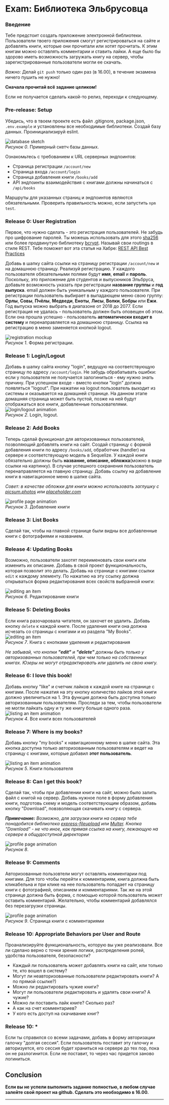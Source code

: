 # Exam: Библиотека Эльбрусовца

### Введение

Тебе предстоит создать приложение электронной библиотеки. Пользователи твоего приложения смогут регистрироваться на сайте и добавлять книги, которые они прочитали или хотят прочитать. К этим книгам можно оcтавлять комментарии и ставить лайки. А еще было бы здорово иметь возможность загружать книгу на сервер, чтобы зарегистрированные пользователи могли ее скачать.

<!-- Старайся применить по максимуму все изученные конвенции и стандарты. -->

_Важно:_
Делай `git push` только один раз (в 16.00), в течение экзамена ничего пушить не нужно!

**Сначала прочитай всё задание целиком!**

Если не получается сделать какой-то релиз, переходи к следующему.

### Pre-release: Setup

Убедись, что в твоем проекте есть файл .gitignore, package.json, `.env.example` и установлены все необходимые библиотеки. Создай базу данных. Проинициализируй eslint.

![database sketch](readme-assets/library-database-sketch.png)  
_Рисунок 0_. Примерный скетч базы данных.

Ознакомьтесь с требованием к URL серверных эндпоинтов:
- Страница регистрации `/account/new`
- Страница входа `/account/login`
- Страница добавления книги `/books/add`
- API эндпоинты взаимодействия с книгами должны начинаться с `/api/books`

Маршруты для указанных страниц и эндпоинтов являются обязательными. Проверить правильность можно, если запустить `npm test`.

### Release 0: User Registration

Первое, что нужно сделать - это регистрация пользователей. Не забудь про шифрование паролей. Ты можешь использовать для этого [sha256](https://www.npmjs.com/package/sha256) или более продвинутую библиотеку [bcrypt](https://www.npmjs.com/package/bcrypt). Называй свои routings в стиле REST. Тебе поможет вот эта статья на Хабре: [REST API Best Practices](https://habr.com/post/351890/)

Добавь в шапку сайта ссылки на страницу регистрации `/account/new` и на домашнюю страницу. Реализуй регистрацию. У каждого пользователя обязательными полями будут **имя**, **email** и **пароль**. Поскольку, это приложение для студентов и выпускников Эльбруса, добавьте возможность указать при регистрации **название группы** и **год выпуска**. email должен быть уникальным у каждого пользователя. При регистрации пользователь выбирает в выпадающем меню свою группу: **Орлы**, **Совы**, **Пчёлы**, **Медведи**, **Еноты**, **Лисы**, **Волки**, **Бобры** или **Ежи**. Год выпуска можно выбрать в диапазоне от 2018 до 2077. Если регистрация не удалась - пользователь должен быть оповещен об этом. Если она прошла успешно - пользователь **автоматически входит в систему** и перенаправляется на домашнюю страницу. Ссылка на регистрацию в меню заменяется кнопкой logout.

![registration mockup](readme-assets/1.PNG)  
_Рисунок 1_. Форма регистрации.

### Release 1: Login/Logout

Добавь в шапку сайта кнопку "login", ведущую на соответствующую страницу по адресу `/account/login`. Не забудь обрабатывать ошибки: если у пользователя не получается залогиниться - ему нужно знать причину. При успешном входе - вместо кнопки "login" должна появляться "logout". При нажатии на logout пользователь выходит из системы и оказывается на домашней странице. На данном этапе домашняя страница может быть пустой, позже на ней будут отображаться все книги, добавленные пользователями.
![login/logout animation](readme-assets/2.PNG)  
_Рисунок 2_. Login, logout.

### Release 2: Add Books

Теперь сделай функционал для авторизованных пользователей, позволяющий добавлять книги на сайт. Создай страницу с формой добавления книги по адресу `/books/add`, обработчик (handler) на сервере и соответствующую модель в Sequelize. У каждой книги обязательно должны быть **название, описание, обложка**(можно в виде ссылки на картинку). В случае успешного сохранения пользователь перенаправляется на главную страницу.
Добавь ссылку на добавление книги в навигационное меню в шапке сайта.

_Совет: в качестве обложки для книги можно использовать заглушку с [picsum.photos](https://picsum.photos/) или [placeholder.com](https://placeholder.com/)_

![profile page animation](readme-assets/3.PNG)  
_Рисунок 3_. Добавление книги

### Release 3: List Books

Сделай так, чтобы на главной странице были видны все добавленные книги с фотографиями и названием.

### Release 4: Updating Books

Возможно, пользователи захотят переименовать свои книги или изменить их описание. Добавь в свой проект функциональность, которая позволит это делать.
Добавь на странице с книгами ссылки `edit` к каждому элементу. По нажатию на эту ссылку должна открываться форма редактирования всех свойств выбранной книги:

![editing an item](readme-assets/6.PNG)  
_Рисунок 6_. Редактирование книги

### Release 5: Deleting Books

Если книга разочаровала читателя, он захочет ее удалить. Добавь кнопку `delete` к каждой книге. После удаления книги она должна исчезать со страницы с книгами и из раздела "My Books".
![editing an item](readme-assets/7.PNG)  
_Рисунок 7_. Книга с кнопками удиления и редактирования

_Не забывай, что кнопки **"edit"** и **"delete"** должны быть только у авторизованных пользователей, при чем только на собственных книгах. Юзеры не могут отредактировать или удалить не свою книгу._

### Release 6: I love this book!

Добавь кнопку "like" и счетчик лайков к каждой книге на странице с книгами. После нажатия на эту кнопку количество лайков этой книги должно увеличиться на 1. Эта функция должна быть доступна только авторизованным пользователям. Проследи за тем, чтобы пользователи не могли лайкать одну и ту же книгу больше одного раза.
![listing an item animation](readme-assets/4.PNG)  
_Рисунок 4_. Все книги всех пользователей

### Release 7: Where is my books?

Добавь кнопку "my books" к навигационному меню в шапке сайта. Эта кнопка доступна только авторизованным пользователям и ведет на страницу с книгами, которые добавил **этот пользователь**.

![listing an item animation](readme-assets/5.PNG)  
_Рисунок 5_. Книги пользователя

### Release 8: Can I get this book?

Сделай так, чтобы при добавлении книги на сайт, можно было залить файл с книгой на сервер. Добавь нужное поле в форму добавления книги, подготовь схему и модель соответствующим образом, добавь кнопку "Download", повзволяющая скачивать книгу с сервера.

**_Примечание:_**
_Возможно, для загрузки книги на сервер тебе понадобится библиотека [express-fileupload](https://www.npmjs.com/package/express-fileupload) или [Multer](https://www.npmjs.com/package/multer). Кнопка "Download" - не что иное, как прямая ссылка на книгу, лежающую на сервере в общудоступной директории_

![profile page animation](readme-assets/8.PNG)  
_Рисунок 8_.

### Release 9: Comments

Авторизованные пользовтели могут оставлять комментарии под книгами. Для того чтобы перейти к комментариям, книга должна быть кликабельна и при клике на нее пользователь попадает на страницу книги с фотографией, описанием и комментариями. Так же на этой странице должна быть форма, с помощью которой пользователь может оставить комментарий. Желательно, чтобы комментарий добавлялся без перезагрузки страницы.

![profile page animation](readme-assets/9.PNG)  
_Рисунок 9_. Страница книги с комментариями

### Release 10: Appropriate Behaviors per User and Route

Проанализируйте функциональность, которую вы уже реализовали. Все ли сделано верно с точки зрения логики, распределения ролей, удобства пользователя, безопасности?

- Каждый ли пользователь может добавлять книги на сайт, или только те, кто вошел в систему?
- Могут ли неавторизованные пользователи редактировать книги? А по прямой ссылке?)
- Можно ли редактировать чужие книги?
- Могут ли пользователи редактировать и удалять свои книги? А чужие?
- Можно ли поставить лайк книге? Сколько раз?
- А как на счет комментариев?
- У кого есть доступ на скачивание книг?

### Release 10: \*

Если ты справился со всеми задачами, добавь в форму авторизации галочку "долгая сессия". Если пользователь поставит эту галочку и авторизуется, его сессия будет храниться на сервере до тех пор, пока он не разлогинится. Если не поставит, то через час придется заново логиниться.

## Conclusion

**Если вы не успели выполнить задание полностью, в любом случае залейте свой проект на github. Сделать это необходимо в 16.00.**

---
